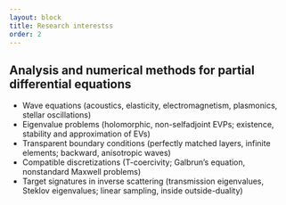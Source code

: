 ```yaml
---
layout: block
title: Research interestss
order: 2
---
```


Analysis and numerical methods for partial differential equations
------------

* Wave equations (acoustics, elasticity, electromagnetism, plasmonics, stellar oscillations)  
* Eigenvalue problems (holomorphic, non-selfadjoint EVPs; existence, stability  and approximation of EVs)  
* Transparent boundary conditions (perfectly matched layers, infinite elements; backward, anisotropic waves)  
* Compatible discretizations (T-coercivity; Galbrun’s equation, nonstandard Maxwell problems)  
* Target signatures in inverse scattering (transmission eigenvalues, Steklov eigenvalues; linear sampling, inside outside-duality)

